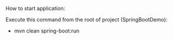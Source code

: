 How to start application:

Execute this command from the root of project (SpringBootDemo):
- mvn clean spring-boot:run
